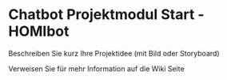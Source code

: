 # Chatbot Projektmodul Start - HOMIbot

Beschreiben Sie kurz Ihre Projektidee (mit Bild oder Storyboard)

Verweisen Sie für mehr Information auf die Wiki Seite
